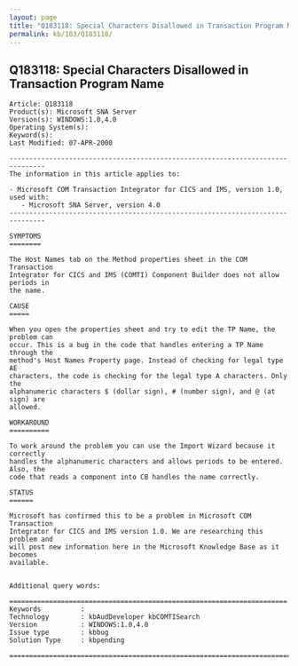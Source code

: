 ```yaml
---
layout: page
title: "Q183118: Special Characters Disallowed in Transaction Program Name"
permalink: kb/183/Q183118/
---
```


## Q183118: Special Characters Disallowed in Transaction Program Name

	Article: Q183118
	Product(s): Microsoft SNA Server
	Version(s): WINDOWS:1.0,4.0
	Operating System(s): 
	Keyword(s): 
	Last Modified: 07-APR-2000
	
	-------------------------------------------------------------------------------
	The information in this article applies to:
	
	- Microsoft COM Transaction Integrator for CICS and IMS, version 1.0, used with:
	   - Microsoft SNA Server, version 4.0 
	-------------------------------------------------------------------------------
	
	SYMPTOMS
	========
	
	The Host Names tab on the Method properties sheet in the COM Transaction
	Integrator for CICS and IMS (COMTI) Component Builder does not allow periods in
	the name.
	
	CAUSE
	=====
	
	When you open the properties sheet and try to edit the TP Name, the problem can
	occur. This is a bug in the code that handles entering a TP Name through the
	method's Host Names Property page. Instead of checking for legal type AE
	characters, the code is checking for the legal type A characters. Only the
	alphanumeric characters $ (dollar sign), # (number sign), and @ (at sign) are
	allowed.
	
	WORKAROUND
	==========
	
	To work around the problem you can use the Import Wizard because it correctly
	handles the alphanumeric characters and allows periods to be entered. Also, the
	code that reads a component into CB handles the name correctly.
	
	STATUS
	======
	
	Microsoft has confirmed this to be a problem in Microsoft COM Transaction
	Integrator for CICS and IMS version 1.0. We are researching this problem and
	will post new information here in the Microsoft Knowledge Base as it becomes
	available.
	
	
	Additional query words:
	
	======================================================================
	Keywords          :  
	Technology        : kbAudDeveloper kbCOMTISearch
	Version           : WINDOWS:1.0,4.0
	Issue type        : kbbug
	Solution Type     : kbpending
	
	=============================================================================
	
